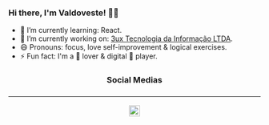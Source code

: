 ### Hi there, I'm Valdoveste! 🙏🏿
<!-- 4527a0 -->
- 🌱 I’m currently learning: React.
- 🔭 I’m currently working on: [3ux Tecnologia da Informação LTDA](https://3ux.com.br).
- 😄 Pronouns: focus, love self-improvement & logical exercises.
- ⚡ Fun fact: I'm a :purple_heart: lover & digital :musical_keyboard: player. 
<h3 align="center">Social Medias<h3><hr>
<p align="center">
  <a align="left" title="LinkedIn" href="https://www.linkedin.com/in/caio-valdoveste-de-oliveira/">
    <img alt="Valdoveste linkedIn's link" width="22px" src="https://cdn.jsdelivr.net/npm/simple-icons@v3/icons/linkedin.svg" />
  </a>
</p>
